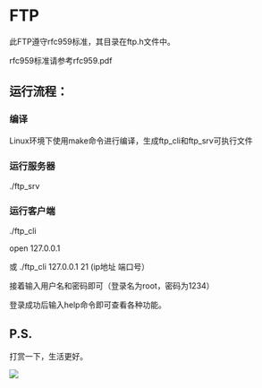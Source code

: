 # FTP

此FTP遵守rfc959标准，其目录在ftp.h文件中。

rfc959标准请参考rfc959.pdf

## 运行流程：

### 编译
Linux环境下使用make命令进行编译，生成ftp_cli和ftp_srv可执行文件

### 运行服务器 
./ftp_srv

### 运行客户端 
./ftp_cli

open 127.0.0.1

或 ./ftp_cli 127.0.0.1 21 (ip地址 端口号）

接着输入用户名和密码即可（登录名为root，密码为1234）

登录成功后输入help命令即可查看各种功能。

## P.S.
打赏一下，生活更好。

![](https://cdn.jsdelivr.net/gh/lihe/Pic/img/20200605234241.jpg)
